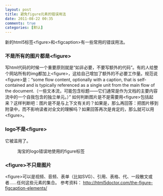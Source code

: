 ```yaml
---
layout: post
title: 避免figure元素的错误用法
date: 2011-08-22 00:35
comments: true
categories: [默认]
---
```

新的html5标签&lt;figure&gt;和&lt;figcaption&gt;有一些常用的错误用法。
<h3>不是所有的图片都是&lt;figure&gt;</h3>
写html代码的时候一个重要原则就是“如非必要，不要写额外的代码”。有的人给整个网站所有的img都加上&lt;figure&gt;，这给自己增加了额外的不必要工作量。规范说&lt;figure&gt;是：<q>some flow content, optionally with a caption, that is self-contained and is typically referenced as a single unit from the main flow of the document.（一些文本流，可能包含标题——它们通常是作为文档的主要内容流中的一个自我包含的独立单元。）</q>
如何判断图片是不是需要用&lt;figure&gt;包括起来？这样判断吧：图片是不是与上下文有关的？如果是，那么再回答：把图片移到附录中，而不影响读者对全文的理解吗？如果回答再次是肯定的，那么就可以用&lt;figure&gt;。
<h3>logo不是&lt;figure&gt;</h3>
它被滥用了。
<figure><a href="http://yuguo.us/files/2011/08/taobao-logo.png"><img class="aligncenter size-full wp-image-857" title="taobao-logo" src="http://yuguo.us/files/2011/08/taobao-logo.png" alt=""   /></a>
<figcaption>淘宝的logo错误地使用的figure标签</figcaption>
</figure>
<h3>&lt;figure&gt;不只是图片</h3>
&lt;figure&gt;可以是视频、音频、表单（比如SVG）、引用、表格、代、一段散文或者……任何这些元素的集合。
参考资料：
<a href="http://html5doctor.com/the-figure-figcaption-elements/">http://html5doctor.com/the-figure-figcaption-elements/</a>
